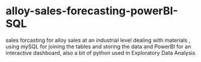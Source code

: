 # alloy-sales-forecasting-powerBI-SQL
sales forcasting for alloy sales at an industrial level dealing with materials , using mySQL for joining the tables and storing the data and PowerBI for an interactive dashboard, also a bit of python used in Exploratory Data Analysis
